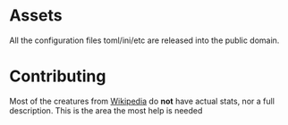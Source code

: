 # Assets
All the configuration files toml/ini/etc are released into the public domain.

# Contributing
Most of the creatures from [Wikipedia](https://en.wikipedia.org/wiki/Lists_of_legendary_creatures) do **not** have actual stats, nor a full description.
This is the area the most help is needed
